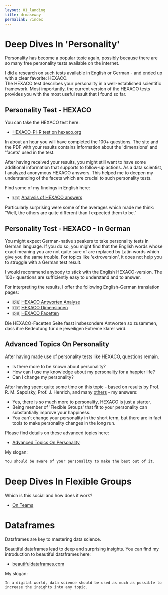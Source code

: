 ```yaml
---
layout: 01_landing
title: drmaseway
permalink: /index
---
```


# Deep Dives In 'Personality'

Personality has become a popular topic again, possibly because there are so many free personality tests available on the internet. <br>

I did a research on such tests available in English or German - and ended up with a clear favorite: HEXACO.
<br>
The HEXACO test describes your personality in a well-established scientific framework. Most importantly, the current version of the HEXACO tests provides you with the most useful result that I found so far.
<br>


## Personality Test - HEXACO

You can take the HEXACO test here:
- [HEXACO-PI-R test on hexaco.org](http://hexaco.org/hexaco-online/)

In about an hour you will have completed the 100+ questions. The site and the PDF with your results contains information about the 'dimensions' and 'facets' used in the test.

After having received your results, you might still want to have some additional information that supports to follow-up actions. 
As a data scientist, I analyzed anonymous HEXACO answers. This helped me to deepen my understanding of the facets which are crucial to such personality tests. 

Find some of my findings in English here:
- :us: [Analysis of HEXACO answers](HEXACO) 

Particularly surprising were some of the averages which made me think: "Well, the others are quite different than I expected them to be." 


## Personality Test - HEXACO - In German

You might expect German-native speakers to take personality tests in German language. If you do so, you might find that the English words whose exact meaning you are not quite sure of are replaced by Latin words which give you the same trouble. For topics like 'extroversion', it does not help you to struggle with a German test result. 

I would recommend anybody to stick with the English HEXACO-version. The 100+ questions are sufficiently easy to understand and to answer.

For interpreting the results, I offer the following English-German translation pages:
- :de: [HEXACO Antworten Analyse](HEXACO_DE)
- :de: [HEXACO Dimensionen](dimensions_DE)
- :de: [HEXACO Facetten](facetten_DE)


Die HEXACO-Facetten Seite fasst insbesondere Antworten so zusammen, dass ihre Bedeutung für die jeweiligen Extreme klarer wird.


## Advanced Topics On Personality

After having made use of personality tests like HEXACO, questions remain.
- Is there more to be known about personality?
- How can I use my knowledge about my personality for a happier life?
- Can I change my personality?


After having spent quite some time on this topic - based on results by Prof. R. M. Sapolsky, Prof. J. Henrich, and many [others](references) - my answers:
- Yes, there is so much more to personality, HEXACO is just a starter.
- Being member of 'Flexible Groups' that fit to your personality can substantially improve your happiness.
- You can't change your personality in the short term, but there are in fact tools to make personality changes in the long run.

Please find details on these advanced topics here:
- [Advanced Topics On Personality](personality_advanced)




My slogan:
>
    You should be aware of your personality to make the best out of it.


# Deep Dives In Flexible Groups

Which is this social and how does it work?

- [On Teams](teams)






#  Dataframes


Dataframes are key to mastering data science. 

Beautiful dataframes lead to deep and surprising insights. You can find my introduction to beautiful dataframes here:

- [beautifuldataframes.com](https://beautifuldataframes.com)



My slogan:
 > 
    In a digital world, data science should be used as much as possible to increase the insights into any topic.
